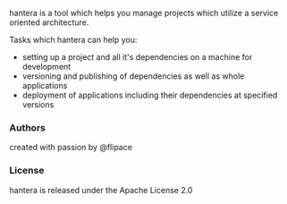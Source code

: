 
hantera is a tool which helps you manage projects which utilize a service
oriented architecture.

Tasks which hantera can help you:

- setting up a project and all it's dependencies on a machine for development
- versioning and publishing of dependencies as well as whole applications
- deployment of applications including their dependencies at specified versions

### Authors

created with passion by @flipace

### License
hantera is released under the Apache License 2.0
